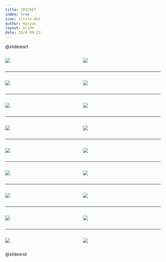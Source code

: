 ```yaml
---
title: CRICKET
index: true
icon: circle-dot
author: Haiyue
layout: Slide
date: 2024-09-23
---
```

 
@slidestart

<div style="display:flex">
<div style="flex:1">

![](https://raw.githubusercontent.com/yclord/reading/refs/heads/master/english/Level-S/CRICKET/001.webp)
</div>
<div style="flex:1">

![](https://raw.githubusercontent.com/yclord/reading/refs/heads/master/english/Level-S/CRICKET/002.webp)
</div>
</div>

---

<div style="display:flex">
<div style="flex:1">

![](https://raw.githubusercontent.com/yclord/reading/refs/heads/master/english/Level-S/CRICKET/003.webp)
</div>
<div style="flex:1">

![](https://raw.githubusercontent.com/yclord/reading/refs/heads/master/english/Level-S/CRICKET/004.webp)
</div>
</div>

---

<div style="display:flex">
<div style="flex:1">

![](https://raw.githubusercontent.com/yclord/reading/refs/heads/master/english/Level-S/CRICKET/005.webp)
</div>
<div style="flex:1">

![](https://raw.githubusercontent.com/yclord/reading/refs/heads/master/english/Level-S/CRICKET/006.webp)
</div>
</div>

---

<div style="display:flex">
<div style="flex:1">

![](https://raw.githubusercontent.com/yclord/reading/refs/heads/master/english/Level-S/CRICKET/007.webp)
</div>
<div style="flex:1">

![](https://raw.githubusercontent.com/yclord/reading/refs/heads/master/english/Level-S/CRICKET/008.webp)
</div>
</div>

---

<div style="display:flex">
<div style="flex:1">

![](https://raw.githubusercontent.com/yclord/reading/refs/heads/master/english/Level-S/CRICKET/009.webp)
</div>
<div style="flex:1">

![](https://raw.githubusercontent.com/yclord/reading/refs/heads/master/english/Level-S/CRICKET/010.webp)
</div>
</div>

---

<div style="display:flex">
<div style="flex:1">

![](https://raw.githubusercontent.com/yclord/reading/refs/heads/master/english/Level-S/CRICKET/011.webp)
</div>
<div style="flex:1">

![](https://raw.githubusercontent.com/yclord/reading/refs/heads/master/english/Level-S/CRICKET/012.webp)
</div>
</div>

---

<div style="display:flex">
<div style="flex:1">

![](https://raw.githubusercontent.com/yclord/reading/refs/heads/master/english/Level-S/CRICKET/013.webp)
</div>
<div style="flex:1">

![](https://raw.githubusercontent.com/yclord/reading/refs/heads/master/english/Level-S/CRICKET/014.webp)
</div>
</div>

---

<div style="display:flex">
<div style="flex:1">

![](https://raw.githubusercontent.com/yclord/reading/refs/heads/master/english/Level-S/CRICKET/015.webp)
</div>
<div style="flex:1">

![](https://raw.githubusercontent.com/yclord/reading/refs/heads/master/english/Level-S/CRICKET/016.webp)
</div>
</div>

---

<div style="display:flex">
<div style="flex:1">

![](https://raw.githubusercontent.com/yclord/reading/refs/heads/master/english/Level-S/CRICKET/017.webp)
</div>
<div style="flex:1">

![](https://raw.githubusercontent.com/yclord/reading/refs/heads/master/english/Level-S/CRICKET/018.webp)
</div>
</div>

@slideend